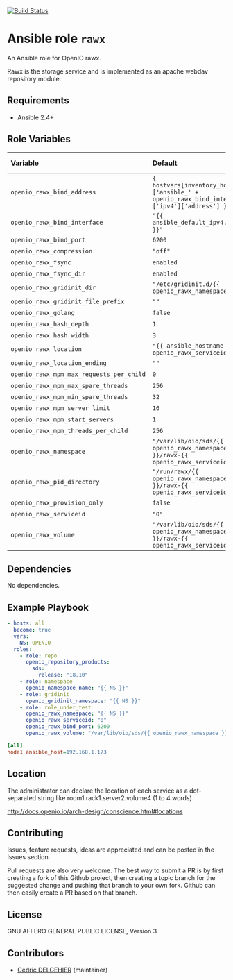 [![Build Status](https://travis-ci.org/open-io/ansible-role-openio-rawx.svg?branch=master)](https://travis-ci.org/open-io/ansible-role-openio-rawx)
# Ansible role `rawx`

An Ansible role for OpenIO rawx.

Rawx is the storage service and is implemented as an apache webdav repository module.


## Requirements

- Ansible 2.4+

## Role Variables


| Variable   | Default | Comments (type)  |
| :---       | :---    | :---             |
| `openio_rawx_bind_address` | `{ hostvars[inventory_hostname]['ansible_' + openio_rawx_bind_interface]['ipv4']['address'] }}` | ... |
| `openio_rawx_bind_interface` | `"{{ ansible_default_ipv4.alias }}"` | ... |
| `openio_rawx_bind_port` | `6200` | ... |
| `openio_rawx_compression` | `"off"` | ... |
| `openio_rawx_fsync` | `enabled` | ... |
| `openio_rawx_fsync_dir` | `enabled` | ... |
| `openio_rawx_gridinit_dir` | `"/etc/gridinit.d/{{ openio_rawx_namespace }}"` | ... |
| `openio_rawx_gridinit_file_prefix` | `""` | ... |
| `openio_rawx_golang` | `false` | ... |
| `openio_rawx_hash_depth` | `1` | ... |
| `openio_rawx_hash_width` | `3` | ... |
| `openio_rawx_location` | `"{{ ansible_hostname }}.{{ openio_rawx_serviceid }}"` | ... |
| `openio_rawx_location_ending` | `""` | ... |
| `openio_rawx_mpm_max_requests_per_child` | `0` | ... |
| `openio_rawx_mpm_max_spare_threads` | `256` | ... |
| `openio_rawx_mpm_min_spare_threads` | `32` | ... |
| `openio_rawx_mpm_server_limit` | `16` | ... |
| `openio_rawx_mpm_start_servers` | `1` | ... |
| `openio_rawx_mpm_threads_per_child` | `256` | ... |
| `openio_rawx_namespace` | `"/var/lib/oio/sds/{{ openio_rawx_namespace }}/rawx-{{ openio_rawx_serviceid }}"` | ... |
| `openio_rawx_pid_directory` | `"/run/rawx/{{ openio_rawx_namespace }}/rawx-{{ openio_rawx_serviceid }}"` | ... |
| `openio_rawx_provision_only` | `false` | ... |
| `openio_rawx_serviceid` | `"0"` | ... |
| `openio_rawx_volume` | `"/var/lib/oio/sds/{{ openio_rawx_namespace }}/rawx-{{ openio_rawx_serviceid }}"` | ... |

## Dependencies

No dependencies.

## Example Playbook

```yaml
- hosts: all
  become: true
  vars:
    NS: OPENIO
  roles:
    - role: repo
      openio_repository_products:
        sds:
          release: "18.10"
    - role: namespace
      openio_namespace_name: "{{ NS }}"
    - role: gridinit
      openio_gridinit_namespace: "{{ NS }}"
    - role: role_under_test
      openio_rawx_namespace: "{{ NS }}"
      openio_rawx_serviceid: "0"
      openio_rawx_bind_port: 6200
      openio_rawx_volume: "/var/lib/oio/sds/{{ openio_rawx_namespace }}/rawx-{{ openio_rawx_serviceid }}"
```


```ini
[all]
node1 ansible_host=192.168.1.173
```

## Location

The administrator can declare the location of each service as a dot-separated string like room1.rack1.server2.volume4 (1 to 4 words)

http://docs.openio.io/arch-design/conscience.html#locations

## Contributing

Issues, feature requests, ideas are appreciated and can be posted in the Issues section.

Pull requests are also very welcome.
The best way to submit a PR is by first creating a fork of this Github project, then creating a topic branch for the suggested change and pushing that branch to your own fork.
Github can then easily create a PR based on that branch.

## License

GNU AFFERO GENERAL PUBLIC LICENSE, Version 3

## Contributors

- [Cedric DELGEHIER](https://github.com/cdelgehier) (maintainer)
